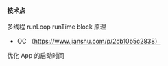 #### 技术点
多线程
runLoop
runTime
block 原理 
- OC （https://www.jianshu.com/p/2cb10b5c2838）

优化 App 的启动时间



